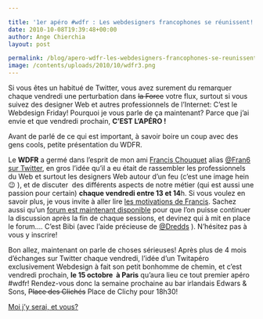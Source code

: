 ```yaml
---

title: '1er apéro #wdfr : Les webdesigners francophones se réunissent!'
date: 2010-10-08T19:39:48+00:00
author: Ange Chierchia
layout: post

permalink: /blog/apero-wdfr-les-webdesigners-francophones-se-reunissent-a-paris/
image: /contents/uploads/2010/10/wdfr3.png
---
```

Si vous êtes un habitué de Twitter, vous avez surement du remarquer chaque vendredi une perturbation dans <span style="text-decoration: line-through;">la Force</span> votre flux, surtout si vous suivez des designer Web et autres professionnels de l&rsquo;Internet: C&rsquo;est le Webdesign Friday! Pourquoi je vous parle de ça maintenant? Parce que j&rsquo;ai envie et que vendredi prochain, **C&rsquo;EST L&rsquo;APÉRO !**<!--more-->

Avant de parlé de ce qui est important, à savoir boire un coup avec des gens cools, petite présentation du WDFR.

Le **WDFR** a germé dans l&rsquo;esprit de mon ami <a title="L'actu du blogging et du webdesign" href="http://www.fran6art.com" target="_blank">Francis Chouquet</a> alias [@Fran6 sur Twitter](http://twitter.com/Fran6), en gros l&rsquo;idée qu&rsquo;il a eu était de rassembler les professionnels du Web et surtout les designers Web autour d&rsquo;un feu (c&rsquo;est une image hein 😉 ), et de discuter  des différents aspects de notre métier (qui est aussi une passion pour certain) **chaque vendredi entre 13 et 14**h. Si vous voulez en savoir plus, je vous invite à aller lire <a title="Qu'est-ce que le WDFr ?" href="http://www.fran6art.com/webdesign/le-wdfriday-cest-parti/" target="_blank">les motivations de Francis</a>. Sachez aussi qu&rsquo;un <a title="Le Forum des designers Web francophones" href="http://forum.wdfriday.com" target="_blank">forum est maintenant disponible</a> pour que l&rsquo;on puisse continuer la discussion après la fin de chaque sessions, et devinez qui à mit en place le forum&#8230;. C&rsquo;est Bibi (avec l&rsquo;aide précieuse de [@Dredds](http://twitter.com/dredds) ). N&rsquo;hésitez pas à vous y inscrire!

Bon allez, maintenant on parle de choses sérieuses! Après plus de 4 mois d&rsquo;échanges sur Twitter chaque vendredi, l&rsquo;idée d&rsquo;un Twitapéro exclusivement Webdesign à fait son petit bonhomme de chemin, et c&rsquo;est vendredi prochain, **le 15 octobre  à Paris** qu&rsquo;aura lieu ce tout premier apéro #wdfr! Rendez-vous donc la semaine prochaine au bar irlandais Edwars & Sons, <span style="text-decoration: line-through;">Place des Clichés</span> Place de Clichy pour 18h30!

<a title="apéro WDFr" href="http://twun.ch/fr/wdapero-1-1631/" target="_blank">Moi j&rsquo;y serai, et vous? </a>